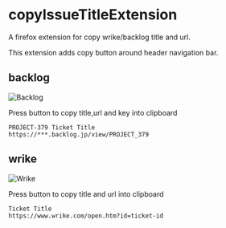 # copyIssueTitleExtension
A firefox extension for copy wrike/backlog title and url.

This extension adds copy button around header navigation bar.

## backlog
![Backlog](https://user-images.githubusercontent.com/356537/144093591-a6d3faf2-618f-4606-a62a-bc642a60e8c4.png)

Press button to copy title,url and key into clipboard

```
PROJECT-379 Ticket Title
https://***.backlog.jp/view/PROJECT_379
```

## wrike
![Wrike](https://user-images.githubusercontent.com/356537/144093821-b1c1c0ed-4e5b-4cad-a78c-90bd70e4d2ee.png)

Press button to copy title and url into clipboard

```
Ticket Title
https://www.wrike.com/open.htm?id=ticket-id
```
